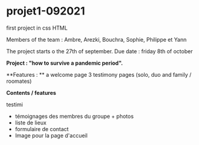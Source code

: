 # projet1-092021
first project in css HTML


Members of the team : Ambre, Arezki, Bouchra, Sophie, Philippe et Yann

The project starts o the 27th of september. 
Due date : friday 8th of october

**Project : "how to survive a pandemic period".**

**Features : **
a welcome page 
3 testimony pages (solo, duo and family / roomates)


**Contents / features** 

testimi
- témoignages des membres du groupe + photos
- liste de lieux
- formulaire de contact
- Image pour la page d'accueil

